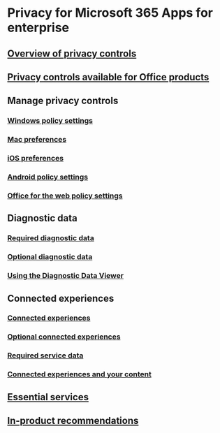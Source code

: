 # Privacy for Microsoft 365 Apps for enterprise

## [Overview of privacy controls](overview-privacy-controls.md)
## [Privacy controls available for Office products](products-versions-privacy-controls.md)

## Manage privacy controls
### [Windows policy settings](manage-privacy-controls.md)
### [Mac preferences](mac-privacy-preferences.md)
### [iOS preferences](ios-privacy-preferences.md)
### [Android policy settings](android-privacy-controls.md)
### [Office for the web policy settings](office-web-privacy-controls.md)

## Diagnostic data
### [Required diagnostic data](required-diagnostic-data.md)
### [Optional diagnostic data](optional-diagnostic-data.md)
### [Using the Diagnostic Data Viewer](https://support.microsoft.com/office/cf761ce9-d805-4c60-a339-4e07f3182855)

## Connected experiences
### [Connected experiences](connected-experiences.md)
### [Optional connected experiences](optional-connected-experiences.md)
### [Required service data](required-service-data.md)
### [Connected experiences and your content](connected-experiences-content.md)

## [Essential services](essential-services.md)
## [In-product recommendations](in-product-recommendations.md)